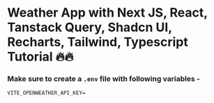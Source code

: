 # Weather App with Next JS, React, Tanstack Query, Shadcn UI, Recharts, Tailwind, Typescript Tutorial 🔥🔥

### Make sure to create a `.env` file with following variables -

```
VITE_OPENWEATHER_API_KEY=
```
